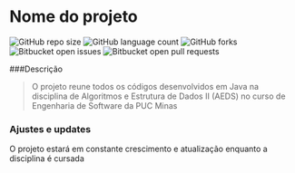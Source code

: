# Nome do projeto

![GitHub repo size](https://img.shields.io/github/repo-size/iuricode/README-template?style=for-the-badge)
![GitHub language count](https://img.shields.io/github/languages/count/iuricode/README-template?style=for-the-badge)
![GitHub forks](https://img.shields.io/github/forks/iuricode/README-template?style=for-the-badge)
![Bitbucket open issues](https://img.shields.io/bitbucket/issues/iuricode/README-template?style=for-the-badge)
![Bitbucket open pull requests](https://img.shields.io/bitbucket/pr-raw/iuricode/README-template?style=for-the-badge)



###Descrição
> O projeto reune todos os códigos desenvolvidos em Java na disciplina de Algoritmos e Estrutura de Dados II (AEDS) no curso de Engenharia de Software da PUC Minas

### Ajustes e updates
O projeto estará em constante crescimento e atualização enquanto a disciplina é cursada 
